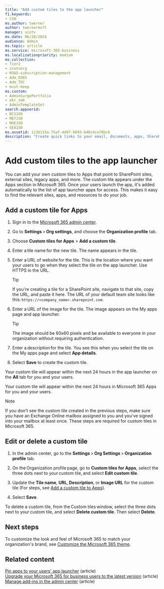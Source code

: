 ```yaml
---
title: "Add custom tiles to the app launcher"
f1.keywords:
- CSH
ms.author: twerner
author: twernermsft
manager: scotv
ms.date: 06/20/2024
audience: Admin
ms.topic: article
ms.service: microsoft-365-business
ms.localizationpriority: medium
ms.collection: 
- Tier2
- scotvorg
- M365-subscription-management 
- Adm_O365
- Adm_TOC
- must-keep
ms.custom: 
- AdminSurgePortfolio
- okr_smb
- AdminTemplateSet
search.appverid:
- BCS160
- MET150
- MOE150
- GEA150
ms.assetid: 1136115a-75af-4497-b693-640c4ce70bc6
description: "Create quick links to your email, documents, apps, SharePoint sites, external sites, and other resources by adding custom tiles to the app launcher."
---
```


# Add custom tiles to the app launcher

You can add your own custom tiles to Apps that point to SharePoint sites, external sites, legacy apps, and more. The custom tile appears under the Apps section in Microsoft 365. Once your users launch the app, it's added automatically to the list of app launcher apps for access. This makes it easy to find the relevant sites, apps, and resources to do your job.  

## Add a custom tile for Apps

1. Sign in to the <a href="https://go.microsoft.com/fwlink/p/?linkid=2024339" target="_blank">Microsoft 365 admin center</a>.

1. Go to **Settings** > **Org settings**, and choose the **Organization profile** tab.

1. Choose **Custom tiles for Apps** > **Add a custom tile**.

1. Enter a tile name for the new tile. The name appears in the tile.

1. Enter a URL of website for the tile. This is the location where you want your users to go when they select the tile on the app launcher. Use HTTPS in the URL.

    > [!TIP] 
    > If you're creating a tile for a SharePoint site, navigate to that site, copy the URL, and paste it here. The URL of your default team site looks like this: `https://<company_name>.sharepoint.com`.

1. Enter a URL of the image for the tile. The image appears on the My apps page and app launcher.

    > [!TIP]
    > The image should be 60x60 pixels and be available to everyone in your organization without requiring authentication.

1. Enter a description for the tile. You see this when you select the tile on the My apps page and select **App details**.

1. Select **Save** to create the custom tile.

Your custom tile will appear within the next 24 hours in the app launcher on the **All** tab for you and your users.

Your custom tile will appear within the next 24 hours in Microsoft 365 Apps for you and your users.

> [!NOTE]
> If you don't see the custom tile created in the previous steps, make sure you have an Exchange Online mailbox assigned to you and you've signed into your mailbox at least once. These steps are required for custom tiles in Microsoft 365.

## Edit or delete a custom tile

1. In the admin center, go to the **Settings** > **Org Settings** > **Organization profile** tab.

1. On the Organization profile page, go to **Custom tiles for Apps**, select the three dots next to your custom tile, and select **Edit custom tile**.

1. Update the **Tile name**, **URL**, **Description**, or **Image URL** for the custom tile (For steps, see [Add a custom tile to Apps](#add-a-custom-tile-for-apps)).

1. Select **Save**.

To delete a custom tile, from the Custom tiles window, select the three dots next to your custom tile, and select **Delete custom tile**. Then select **Delete**.
  
## Next steps

 To customize the look and feel of Microsoft 365 to match your organization's brand, see [Customize the Microsoft 365 theme](../setup/customize-your-organization-theme.md).

## Related content

[Pin apps to your users' app launcher](pin-apps-to-app-launcher.md) (article)\
[Upgrade your Microsoft 365 for business users to the latest version](../setup/upgrade-users-to-latest-office-client.md) (article)\
[Manage add-ins in the admin center](../manage/manage-addins-in-the-admin-center.md) (article)
